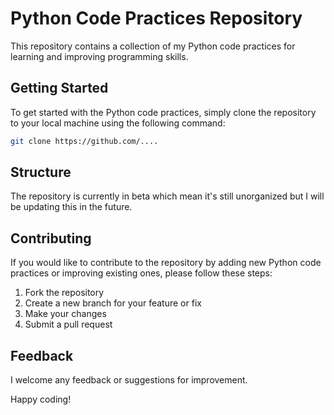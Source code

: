 # Python Code Practices Repository

This repository contains a collection of my Python code practices for learning and improving programming skills. 

## Getting Started
To get started with the Python code practices, simply clone the repository to your local machine using the following command:

```bash
git clone https://github.com/....
```

## Structure
The repository is currently in beta which mean it's still unorganized but I will be updating this in the future.

## Contributing
If you would like to contribute to the repository by adding new Python code practices or improving existing ones, please follow these steps:
1. Fork the repository
2. Create a new branch for your feature or fix
3. Make your changes
4. Submit a pull request

## Feedback
I welcome any feedback or suggestions for improvement. 

Happy coding!
